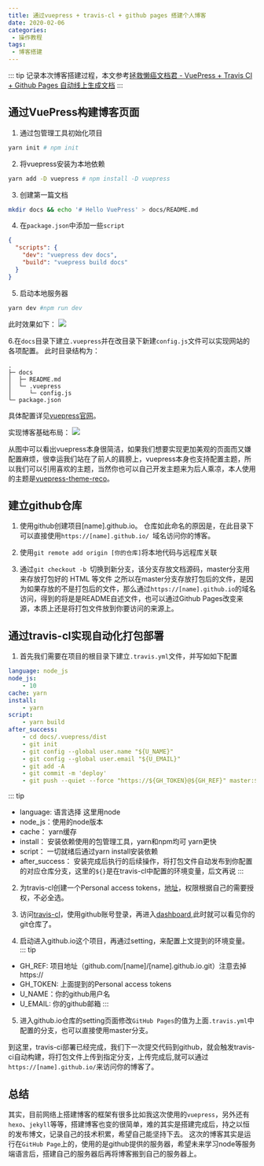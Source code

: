 ```yaml
---
title: 通过vuepress + travis-cl + github pages 搭建个人博客
date: 2020-02-06
categories:
 - 操作教程
tags:
 - 博客搭建
---
```

::: tip
记录本次博客搭建过程，本文参考[拯救懒癌文档君 - VuePress + Travis CI + Github Pages 自动线上生成文档](https://juejin.im/post/5d0715f6f265da1ba56b1e01)
:::

## 通过VuePress构建博客页面
1. 通过包管理工具初始化项目
``` sh
yarn init # npm init
```
2. 将vuepress安装为本地依赖
```sh
yarn add -D vuepress # npm install -D vuepress
```
3. 创建第一篇文档
```sh
mkdir docs && echo '# Hello VuePress' > docs/README.md
```
4. 在`package.json`中添加一些`script`
```json
{
  "scripts": {
    "dev": "vuepress dev docs",
    "build": "vuepress build docs"
  }
}
```
5. 启动本地服务器
```sh
yarn dev #npm run dev
```
此时效果如下：
![](https://p6-juejin.byteimg.com/tos-cn-i-k3u1fbpfcp/6cd5522bda8448af883acbe13c189588~tplv-k3u1fbpfcp-watermark.image)

6.在`docs`目录下建立`.vuepress`并在改目录下新建`config.js`文件可以实现网站的各项配置。
此时目录结构为：
```
.
├─ docs
│  ├─ README.md
│  └─ .vuepress
│     └─ config.js
└─ package.json
```
具体配置详见[vuepress官网](https://vuepress.vuejs.org/zh/config/)。

实现博客基础布局：
![](https://p3-juejin.byteimg.com/tos-cn-i-k3u1fbpfcp/66b2b3b32dcb4fc0971ec9f060125878~tplv-k3u1fbpfcp-watermark.image)

从图中可以看出vuepress本身很简洁，如果我们想要实现更加美观的页面而又嫌配置麻烦，很幸运我们站在了前人的肩膀上，vuepress本身也支持配置主题，所以我们可以引用喜欢的主题，当然你也可以自己开发主题来为后人乘凉，本人使用的主题是[vuepress-theme-reco](https://vuepress-theme-reco.recoluan.com/)。

## 建立github仓库
1. 使用github创建项目[name].github.io。
仓库如此命名的原因是，在此目录下可以直接使用`https://[name].github.io/ `域名访问你的博客。

2. 使用`git remote add origin [你的仓库]`将本地代码与远程库关联

3. 通过`git checkout -b `切换到新分支，该分支存放文档源码，master分支用来存放打包好的 HTML 等文件
之所以在master分支存放打包后的文件，是因为如果存放的不是打包后的文件，那么通过`https://[name].github.io`的域名访问，得到的将是是README自述文件，也可以通过Github Pages改变来源，本质上还是将打包文件放到你要访问的来源上。

## 通过travis-cl实现自动化打包部署
1. 首先我们需要在项目的根目录下建立`.travis.yml`文件，并写如如下配置
```yml
language: node_js
node_js:
    - 10
cache: yarn
install:
    - yarn
script:
    - yarn build
after_success:
    - cd docs/.vuepress/dist
    - git init
    - git config --global user.name "${U_NAME}"
    - git config --global user.email "${U_EMAIL}"
    - git add -A
    - git commit -m 'deploy'
    - git push --quiet --force "https://${GH_TOKEN}@${GH_REF}" master:${P_BRANCH}
```
::: tip
* language: 语言选择 这里用node
* node_js：使用的node版本
* cache： yarn缓存
* install： 安装依赖使用的包管理工具，yarn和npm均可 yarn更快
* script： 一切就绪后通过yarn install安装依赖
* after_success： 安装完成后执行的后续操作，将打包文件自动发布到你配置的对应仓库分支，这里的`${}`是在travis-cl中配置的环境变量，后文再说
:::

2. 为travis-cl创建一个Personal access tokens，[地址](https://github.com/settings/tokens)，权限根据自己的需要授权，不必全选。

3. 访问[travis-cl](https://travis-ci.com/)，使用github账号登录，再进入[dashboard](https://travis-ci.com/dashboard),此时就可以看见你的git仓库了。

4. 启动进入github.io这个项目，再通过setting，来配置上文提到的环境变量。
::: tip
* GH_REF: 项目地址（github.com/[name]/[name].github.io.git）注意去掉 https://
* GH_TOKEN: 上面提到的Personal access tokens
* U_NAME：你的github用户名
* U_EMAIL: 你的github邮箱
:::

5. 进入github.io仓库的setting页面修改`GitHub Pages`的值为上面`.travis.yml`中配置的分支，也可以直接使用master分支。

到这里，travis-ci部署已经完成，我们下一次提交代码到github，就会触发travis-ci自动构建，将打包文件上传到指定分支，上传完成后,就可以通过`https://[name].github.io/`来访问你的博客了。

## 总结
其实，目前网络上搭建博客的框架有很多比如我这次使用的`vuepress`，另外还有`hexo`、`jekyll`等等，搭建博客也变的很简单，难的其实是搭建完成后，持之以恒的发布博文，记录自己的技术积累，希望自己能坚持下去。
这次的博客其实是运行在`GitHub Page`上的，使用的是github提供的服务器，希望未来学习node等服务端语言后，搭建自己的服务器后再将博客搬到自己的服务器上。
